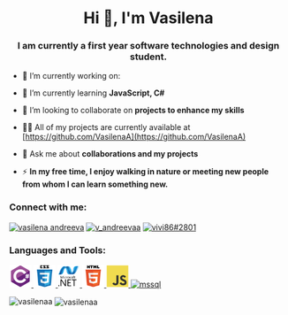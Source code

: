 <h1 align="center">Hi 👋, I'm Vasilena</h1>
<h3 align="center">I am currently a first year software technologies and design student.</h3>

- 🔭 I’m currently working on: 

- 🌱 I’m currently learning **JavaScript, C#**

- 👯 I’m looking to collaborate on **projects to enhance my skills**

- 👨‍💻 All of my projects are currently available at [https://github.com/VasilenaA](https://github.com/VasilenaA)

- 💬 Ask me about **collaborations and my projects**

- ⚡ **In my free time, I enjoy walking in nature or meeting new people from whom I can learn something new.**

<h3 align="left">Connect with me:</h3>
<p align="left">
<a href="https://www.linkedin.com/in/vasilena-andreeva-59b800263/" target="blank"><img align="center" src="https://raw.githubusercontent.com/rahuldkjain/github-profile-readme-generator/master/src/images/icons/Social/linked-in-alt.svg" alt="vasilena andreeva" height="30" width="40" /></a>
<a href="https://instagram.com/v_andreevaa" target="blank"><img align="center" src="https://raw.githubusercontent.com/rahuldkjain/github-profile-readme-generator/master/src/images/icons/Social/instagram.svg" alt="v_andreevaa" height="30" width="40" /></a>
<a href="https://discordapp.com/users/vivi86#2801" target="blank"><img align="center" src="https://raw.githubusercontent.com/rahuldkjain/github-profile-readme-generator/master/src/images/icons/Social/discord.svg" alt="vivi86#2801" height="30" width="40" /></a>
</p>

<h3 align="left">Languages and Tools:</h3>
<p align="left"> <a href="https://www.w3schools.com/cs/" target="_blank" rel="noreferrer"> <img src="https://raw.githubusercontent.com/devicons/devicon/master/icons/csharp/csharp-original.svg" alt="csharp" width="40" height="40"/> </a> <a href="https://www.w3schools.com/css/" target="_blank" rel="noreferrer"> <img src="https://raw.githubusercontent.com/devicons/devicon/master/icons/css3/css3-original-wordmark.svg" alt="css3" width="40" height="40"/> </a> <a href="https://dotnet.microsoft.com/" target="_blank" rel="noreferrer"> <img src="https://raw.githubusercontent.com/devicons/devicon/master/icons/dot-net/dot-net-original-wordmark.svg" alt="dotnet" width="40" height="40"/> </a> <a href="https://www.w3.org/html/" target="_blank" rel="noreferrer"> <img src="https://raw.githubusercontent.com/devicons/devicon/master/icons/html5/html5-original-wordmark.svg" alt="html5" width="40" height="40"/> </a> <a href="https://developer.mozilla.org/en-US/docs/Web/JavaScript" target="_blank" rel="noreferrer"> <img src="https://raw.githubusercontent.com/devicons/devicon/master/icons/javascript/javascript-original.svg" alt="javascript" width="40" height="40"/> </a> <a href="https://www.microsoft.com/en-us/sql-server" target="_blank" rel="noreferrer"> <img src="https://www.svgrepo.com/show/303229/microsoft-sql-server-logo.svg" alt="mssql" width="40" height="40"/> </a> </p>

<p><img align="left" src="[https://github-readme-stats.vercel.app/api/top-langs?username=vasilenaa&show_icons=true&locale=en&layout=compact](https://github-readme-stats.vercel.app/api/top-langs?username=vasilenaa&show_icons=true&locale=en&layout=compact)" alt="vasilenaa" /></p>

<p>&nbsp;<img align="center" src="https://github-readme-stats.vercel.app/api?username=vasilenaa&show_icons=true&locale=en" alt="vasilenaa" /></p>
